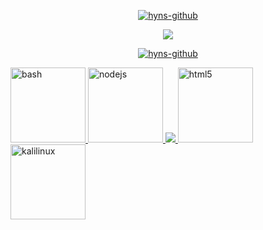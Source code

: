 <p align="center"> 
<a href="https://github.com/delincuencia" target="_blank"> <img src="https://media.discordapp.net/attachments/994766131359404082/1000967166293717072/cooltext416024677975260.png" alt="hyns-github"/></a>

<p align="center"> 
  <kbd>
<img src="https://media.discordapp.net/attachments/994766131359404082/1000964070868009142/b98875632e782df355c99271e895b980.gif">
  </kbd>
</p>
 
<p align="center"> 
<a href="https://github.com/delincuencia" target="_blank"> <img src="https://media.discordapp.net/attachments/994766131359404082/1000968704353386506/cooltext416025008205561.png" alt="hyns-github"/></a>

<p align="left"> <a href="https://www.python.org/" target="_blank"> <img src="https://media.discordapp.net/attachments/994766131359404082/1000972121004068975/1200px-Python-logo-notext.svg.png?width=635&height=635" alt="bash" width="120" height="120"/> </a> <a href="https://www.swift.com/es" target="_blank"> <img src="https://media.discordapp.net/attachments/994766131359404082/1000972308141330492/919833.png" alt="nodejs" width="120" height="120"/> </a> <a href="/" target="_blank"> <img src="https://media.discordapp.net/attachments/994766131359404082/1000974742016245910/Visual_Studio_Code_1.35_icon.svg.png?width=635&height=635" target="_blank"> <img src="https://ianisbernard.com/img/logo-pentest.svg" alt="html5" width="120" height="120"/> </a> <a href="https://www.kali.org/" target="_blank"> <img src="https://media.discordapp.net/attachments/994766131359404082/1000974318957760532/Descarga-de-Kali-Linux-20214a-Puntos-tecnicos-512x470.webp" alt="kalilinux" width="120" height="120"/>
